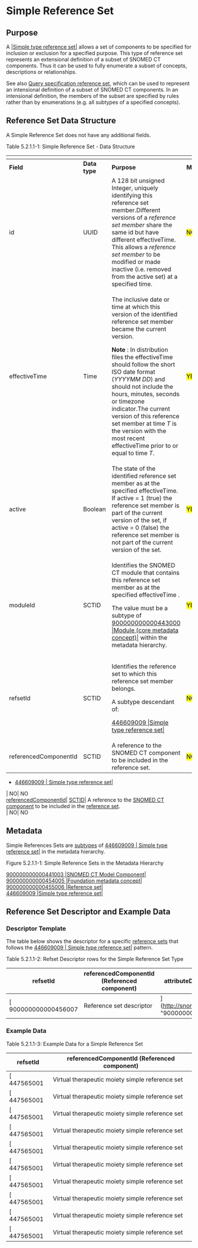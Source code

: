 # Simple Reference Set

## Purpose

A [|Simple type reference set|](http://snomed.info/id/446609009) allows a set of components to be specified for inclusion or exclusion for a specified purpose. This type of reference set represents an extensional definition of a subset of SNOMED CT components. Thus it can be used to fully enumerate a subset of concepts, descriptions or relationships.

See also [Query specification reference set](5.2.1.7-query-specification-reference-set.md), which can be used to represent an intensional definition of a subset of SNOMED CT components. In an intensional definition, the members of the subset are specified by rules rather than by enumerations (e.g. all subtypes of a specified concepts).

## Reference Set Data Structure

A Simple Reference Set does not have any additional fields.

Table 5.2.1.1-1: Simple Reference Set - Data Structure

<table data-header-hidden><thead><tr><th width="208.56640625"></th><th width="99.15234375"></th><th width="207.04296875"></th><th width="89.484375"></th><th></th></tr></thead><tbody><tr><td><strong>Field</strong></td><td><strong>Data type</strong></td><td><strong>Purpose</strong></td><td><strong>Mutable</strong></td><td><strong>Part of Primary Key</strong></td></tr><tr><td>id</td><td>UUID</td><td>A 128 bit unsigned Integer, uniquely identifying this reference set member.Different versions of a <em>reference set member</em> share the same id but have different effectiveTime. This allows a <em>reference set member</em> to be modified or made inactive (i.e. removed from the active set) at a specified time.</td><td><mark style="color:$danger;">NO</mark></td><td><mark style="color:$success;">YES</mark><br>(Full/Snapshot)</td></tr><tr><td>effectiveTime</td><td>Time</td><td><p>The inclusive date or time at which this version of the identified reference set member became the current version.</p><p><strong>Note</strong> : In distribution files the effectiveTime should follow the short ISO date format (<em>YYYYMM DD</em>) and should not include the hours, minutes, seconds or timezone indicator.The current version of this reference set member at time <em>T</em> is the version with the most recent effectiveTime prior to or equal to time <em>T</em>.</p></td><td><mark style="color:$success;">YES</mark></td><td><mark style="color:$success;">YES</mark> <br>(Full)<br><mark style="color:$success;">Optional</mark> (Snapshot)</td></tr><tr><td>active</td><td>Boolean</td><td>The state of the identified reference set member as at the specified effectiveTime. If active = 1 (true) the reference set member is part of the current version of the set, if active = 0 (false) the reference set member is not part of the current version of the set.</td><td><mark style="color:$success;">YES</mark></td><td><mark style="color:$danger;">NO</mark></td></tr><tr><td>moduleId</td><td>SCTID</td><td><p>Identifies the SNOMED CT module that contains this reference set member as at the specified effectiveTime .</p><p>The value must be a subtype of <a href="http://snomed.info/id/900000000000443000">900000000000443000 |Module (core metadata concept)|</a> within the metadata hierarchy.</p></td><td><mark style="color:$success;">YES</mark></td><td><mark style="color:$danger;">NO</mark></td></tr><tr><td>refsetId</td><td>SCTID</td><td><p>Identifies the reference set to which this reference set member belongs.</p><p>A subtype descendant of:</p><p><a href="http://snomed.info/id/446609009">446609009 |Simple type reference set|</a></p></td><td><mark style="color:$danger;">NO</mark></td><td><mark style="color:$danger;">NO</mark></td></tr><tr><td>referencedComponentId</td><td>SCTID</td><td>A reference to the SNOMED CT component to be included in the reference set.</td><td><mark style="color:$danger;">NO</mark></td><td><mark style="color:$danger;">NO</mark></td></tr></tbody></table>

* [446609009 | Simple type reference set|](http://snomed.info/id/446609009)

\| NO| NO\
[referencedComponentId](https://confluence.ihtsdotools.org/display/DOCRELFMT/referencedComponentId+\(field\))| [SCTID](https://confluence.ihtsdotools.org/display/DOCRELFMT/SCTID+\(data+type\))| A reference to the [SNOMED CT component](https://confluence.ihtsdotools.org/display/DOCGLOSS/SNOMED+CT+component) to be included in the [reference set](https://confluence.ihtsdotools.org/display/DOCGLOSS/reference+set).\
\| NO| NO

## Metadata

Simple References Sets are [subtypes](https://confluence.ihtsdotools.org/display/DOCGLOSS/subtype) of [446609009 | Simple type reference set|](http://snomed.info/id/446609009) in the metadata hierarchy.

Figure 5.2.1.1-1: Simple Reference Sets in the Metadata Hierarchy

[900000000000441003 |SNOMED CT Model Component|](http://snomed.info/id/900000000000441003)\
[900000000000454005 |Foundation metadata concept|](http://snomed.info/id/900000000000454005)\
[900000000000455006 |Reference set|](http://snomed.info/id/900000000000455006)\
[446609009 |Simple type reference set|](http://snomed.info/id/446609009)

## Reference Set Descriptor and Example Data

### Descriptor Template

The table below shows the descriptor for a specific [reference sets](https://confluence.ihtsdotools.org/display/DOCGLOSS/reference+set) that follows the [446609009 | Simple type reference set|](http://snomed.info/id/446609009) pattern.

Table 5.2.1.1-2: Refset Descriptor rows for the Simple Reference Set Type

| **refsetId**          | **referencedComponentId (Referenced component)** | **attributeDescription (Attribute description)**                | **attributeType (Attribute type)** | **attributeOrder (Attribute order)** |
| --------------------- | ------------------------------------------------ | --------------------------------------------------------------- | ---------------------------------- | ------------------------------------ |
| \[ 900000000000456007 | Reference set descriptor                         | ]\(http://snomed.info/id/900000000000456007 "900000000000456007 | Reference set descriptor           | ")                                   |

### Example Data

Table 5.2.1.1-3: Example Data for a Simple Reference Set

| **refsetId** | **referencedComponentId (Referenced component)** |
| ------------ | ------------------------------------------------ |
| \[ 447565001 | Virtual therapeutic moiety simple reference set  |
| \[ 447565001 | Virtual therapeutic moiety simple reference set  |
| \[ 447565001 | Virtual therapeutic moiety simple reference set  |
| \[ 447565001 | Virtual therapeutic moiety simple reference set  |
| \[ 447565001 | Virtual therapeutic moiety simple reference set  |
| \[ 447565001 | Virtual therapeutic moiety simple reference set  |
| \[ 447565001 | Virtual therapeutic moiety simple reference set  |
| \[ 447565001 | Virtual therapeutic moiety simple reference set  |
| \[ 447565001 | Virtual therapeutic moiety simple reference set  |
| \[ 447565001 | Virtual therapeutic moiety simple reference set  |

